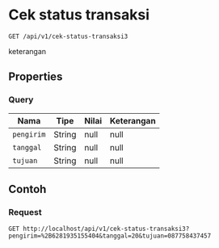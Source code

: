 # Cek status transaksi
```http
GET /api/v1/cek-status-transaksi3
```
keterangan
## Properties
### Query
Nama | Tipe | Nilai | Keterangan
--- | --- | --- | ---
<code>pengirim</code> | String | null | null
<code>tanggal</code> | String | null | null
<code>tujuan</code> | String | null | null
## Contoh
### Request
```http
GET http://localhost/api/v1/cek-status-transaksi3?pengirim=%2B6281935155404&tanggal=20&tujuan=087758437457


```
